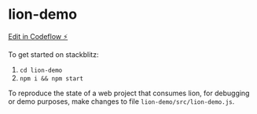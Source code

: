 # lion-demo

[Edit in Codeflow ⚡️](https://stackblitz.com/~/github.com/Knorgias/lion-demo)

To get started on stackblitz:

1. `cd lion-demo`
2. `npm i && npm start`

To reproduce the state of a web project that consumes lion, for debugging or demo purposes, make changes to file `lion-demo/src/lion-demo.js`.